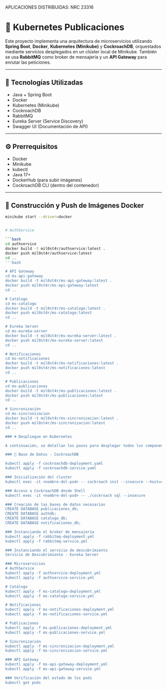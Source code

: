 APLICACIONES DISTRIBUIDAS: NRC 23316

# 🧩 Kubernetes Publicaciones

Este proyecto implementa una arquitectura de microservicios utilizando **Spring Boot**, **Docker**, **Kubernetes (Minikube)** y **CockroachDB**, orquestados mediante servicios desplegados en un clúster local de Minikube. También se usa **RabbitMQ** como broker de mensajería y un **API Gateway** para enrutar las peticiones.

---

## 🚀 Tecnologías Utilizadas

- Java + Spring Boot
- Docker
- Kubernetes (Minikube)
- CockroachDB
- RabbitMQ
- Eureka Server (Service Discovery)
- Swagger UI (Documentación de API)

---

## ⚙️ Prerrequisitos

- Docker
- Minikube
- kubectl
- Java 17+
- DockerHub (para subir imágenes)
- CockroachDB CLI (dentro del contenedor)

---

## 🐳 Construcción y Push de Imágenes Docker

```bash
minikube start --driver=docker


# AuthService

```bash
cd authservice
docker build -t mil0st4r/authservice:latest .
docker push mil0st4r/authservice:latest
cd ..
'''bash

# API Gateway
cd ms-api-gateway
docker build -t mil0st4r/ms-api-gateway:latest .
docker push mil0st4r/ms-api-gateway:latest
cd ..

# Catálogo
cd ms-catalogo
docker build -t mil0st4r/ms-catalogo:latest .
docker push mil0st4r/ms-catalogo:latest
cd ..

# Eureka Server
cd ms-eureka-server
docker build -t mil0st4r/ms-eureka-server:latest .
docker push mil0st4r/ms-eureka-server:latest
cd ..

# Notificaciones
cd ms-notificaciones
docker build -t mil0st4r/ms-notificaciones:latest .
docker push mil0st4r/ms-notificaciones:latest
cd ..

# Publicaciones
cd ms-publicaciones
docker build -t mil0st4r/ms-publicaciones:latest .
docker push mil0st4r/ms-publicaciones:latest
cd ..

# Sincronización
cd ms-sincronizacion
docker build -t mil0st4r/ms-sincronizacion:latest .
docker push mil0st4r/ms-sincronizacion:latest
cd ..

### ☸️ Despliegue en Kubernetes

A continuación, se detallan los pasos para desplegar todos los componentes en tu clúster de Minikube usando `kubectl`:

### 🐘 Base de Datos - CockroachDB

kubectl apply -f cockroachdb-deployment.yaml
kubectl apply -f cockroachdb-service.yaml

### Inicialización del cluster
kubectl exec -it <nombre-del-pod> -- cockroach init --insecure --host=cockroachdb-svc

### Acceso a CockroachDB desde Shell
kubectl exec -it <nombre-del-pod> -- ./cockroach sql --insecure

### Creación de las bases de datos necesarias
CREATE DATABASE publicaciones_db;
CREATE DATABASE authdb;
CREATE DATABASE catalogo_db;
CREATE DATABASE notificaciones_db;

### Instanciando el broker de mensajería
kubectl apply -f rabbitmq-deployment.yml
kubectl apply -f rabbitmq-service.yml

### Instanciando el servicio de descubrimiento
Servicio de Descubrimiento - Eureka Server

### Microservicios
# AuthService
kubectl apply -f authservice-deployment.yml
kubectl apply -f authservice-service.yml

# Catálogo
kubectl apply -f ms-catalogo-deployment.yml
kubectl apply -f ms-catalogo-service.yml

# Notificaciones
kubectl apply -f ms-notificaciones-deployment.yml
kubectl apply -f ms-notificaciones-service.yml

# Publicaciones
kubectl apply -f ms-publicaciones-deployment.yml
kubectl apply -f ms-publicaciones-service.yml

# Sincronización
kubectl apply -f ms-sincronizacion-deployment.yml
kubectl apply -f ms-sincronizacion-service.yml

### API Gateway
kubectl apply -f ms-api-gateway-deployment.yml
kubectl apply -f ms-api-gateway-service.yml

### Verificación del estado de los pods
kubectl get pods

